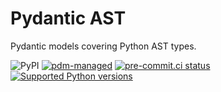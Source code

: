 # Pydantic AST

Pydantic models covering Python AST types.

![PyPI](https://img.shields.io/pypi/v/pydantic-ast?logo=python&logoColor=%23cccccc)
[![pdm-managed](https://img.shields.io/badge/pdm-managed-blueviolet)](https://pdm.fming.dev)
[![pre-commit.ci status](https://results.pre-commit.ci/badge/github/lmmx/pydantic_ast/master.svg)](https://results.pre-commit.ci/latest/github/lmmx/pydantic_ast/master)
[![Supported Python versions](https://img.shields.io/pypi/pyversions/pydantic-ast.svg)](https://pypi.org/project/pydantic_ast)

<!-- [![build status](https://github.com/lmmx/pydantic_ast/actions/workflows/master.yml/badge.svg)](https://github.com/lmmx/pydantic_ast/actions/workflows/master.yml) -->

